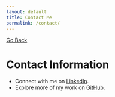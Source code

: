 ```yaml
---
layout: default
title: Contact Me
permalink: /contact/
---
```


[Go Back](/)

# Contact Information
- Connect with me on [LinkedIn](https://www.linkedin.com/in/claytome).
- Explore more of my work on [GitHub](https://github.com/clayton-h).
